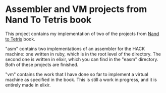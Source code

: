 # Assembler and VM projects from Nand To Tetris book

This project contains my implementation of two of the projects
from [Nand to Tetris](http://www.nand2tetris.org/) book. 

"asm" contains two implementations of an assembler for the HACK machine: one written in ruby, which is in the root level of the directory. The second one is written in elixir, which you can find in the "easm" directory. Both of these projects are finished.


"vm" contains the work that I have done so far to implement a virtual machine as specified in the book. This is still a work in progress, and it is entirely made in elixir. 
